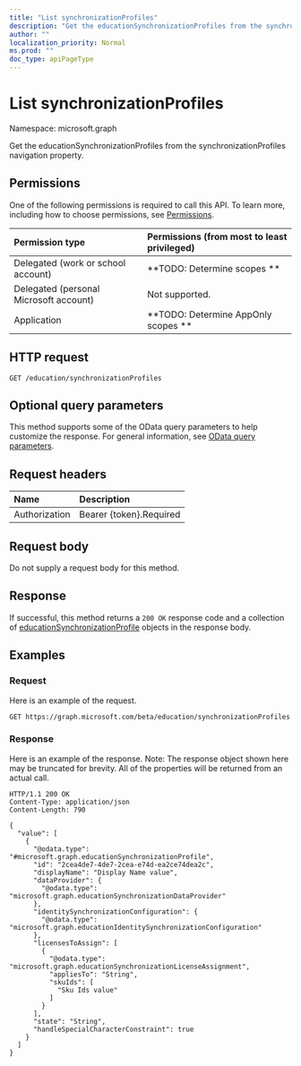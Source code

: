 ```yaml
---
title: "List synchronizationProfiles"
description: "Get the educationSynchronizationProfiles from the synchronizationProfiles navigation property."
author: ""
localization_priority: Normal
ms.prod: ""
doc_type: apiPageType
---
```


# List synchronizationProfiles

Namespace: microsoft.graph

Get the educationSynchronizationProfiles from the synchronizationProfiles navigation property.

## Permissions
One of the following permissions is required to call this API. To learn more, including how to choose permissions, see [Permissions](/concepts/permissions-reference.md).

|Permission type|Permissions (from most to least privileged)|
|:---|:---|
|Delegated (work or school account)|**TODO: Determine scopes **|
|Delegated (personal Microsoft account)|Not supported.|
|Application|**TODO: Determine AppOnly scopes **|

## HTTP request
<!-- {
  "blockType": "ignored"
}
-->
``` http
GET /education/synchronizationProfiles
```

## Optional query parameters
This method supports some of the OData query parameters to help customize the response. For general information, see [OData query parameters](/graph/query-parameters).

## Request headers
|Name|Description|
|:---|:---|
|Authorization|Bearer {token}.Required|

## Request body
Do not supply a request body for this method.

## Response
If successful, this method returns a `200 OK` response code and a collection of [educationSynchronizationProfile](../resources/educationsynchronizationprofile.md) objects in the response body.

## Examples

### Request
Here is an example of the request.
<!-- {
  "blockType": "request",
  "name": "get_educationsynchronizationprofile"
}
-->
``` http
GET https://graph.microsoft.com/beta/education/synchronizationProfiles
```

### Response
Here is an example of the response. Note: The response object shown here may be truncated for brevity. All of the properties will be returned from an actual call.
<!-- {
  "blockType": "response",
  "truncated": true,
  "@odata.type": "collection(microsoft.graph.educationsynchronizationprofile)"
}
-->
``` http
HTTP/1.1 200 OK
Content-Type: application/json
Content-Length: 790

{
  "value": [
    {
      "@odata.type": "#microsoft.graph.educationSynchronizationProfile",
      "id": "2cea4de7-4de7-2cea-e74d-ea2ce74dea2c",
      "displayName": "Display Name value",
      "dataProvider": {
        "@odata.type": "microsoft.graph.educationSynchronizationDataProvider"
      },
      "identitySynchronizationConfiguration": {
        "@odata.type": "microsoft.graph.educationIdentitySynchronizationConfiguration"
      },
      "licensesToAssign": [
        {
          "@odata.type": "microsoft.graph.educationSynchronizationLicenseAssignment",
          "appliesTo": "String",
          "skuIds": [
            "Sku Ids value"
          ]
        }
      ],
      "state": "String",
      "handleSpecialCharacterConstraint": true
    }
  ]
}
```

